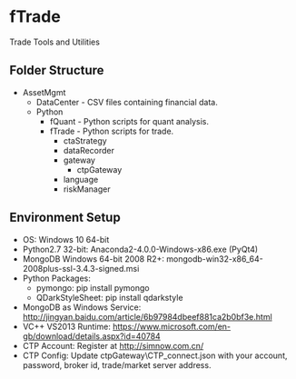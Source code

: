 # fTrade
Trade Tools and Utilities

## Folder Structure
+ AssetMgmt
  + DataCenter - CSV files containing financial data.
  + Python
    + fQuant - Python scripts for quant analysis.
    + fTrade - Python scripts for trade.
      + ctaStrategy
      + dataRecorder
      + gateway
        + ctpGateway
      + language
      + riskManager

## Environment Setup
+ OS: Windows 10 64-bit
+ Python2.7 32-bit: Anaconda2-4.0.0-Windows-x86.exe (PyQt4)
+ MongoDB Windows 64-bit 2008 R2+: mongodb-win32-x86_64-2008plus-ssl-3.4.3-signed.msi
+ Python Packages:
  + pymongo: pip install pymongo
  + QDarkStyleSheet: pip install qdarkstyle
+ MongoDB as Windows Service: http://jingyan.baidu.com/article/6b97984dbeef881ca2b0bf3e.html
+ VC++ VS2013 Runtime: https://www.microsoft.com/en-gb/download/details.aspx?id=40784
+ CTP Account: Register at http://simnow.com.cn/
+ CTP Config: Update ctpGateway\CTP_connect.json with your account, password, broker id, trade/market server address.

